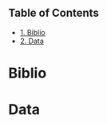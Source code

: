 <div id="table-of-contents">
<h2>Table of Contents</h2>
<div id="text-table-of-contents">
<ul>
<li><a href="#orgc3f4651">1. Biblio</a></li>
<li><a href="#orge64ab02">2. Data</a></li>
</ul>
</div>
</div>


<a id="orgc3f4651"></a>

# Biblio


<a id="orge64ab02"></a>

# Data

